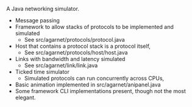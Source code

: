 A Java networking simulator.

* Message passing
* Framework to allow stacks of protocols to be implemented and simulated
  * See src/agarnet/protocols/protocol.java
* Host that contains a protocol stack is a protocol itself,
  * See src/agarnet/protocols/host/host.java
* Links with bandwidth and latency simulated
  * See src/agarnet/link/link.java
* Ticked time simulator
  * Simulated protocols can run concurrently across CPUs, 
* Basic animation implemented in src/agarnet/anipanel.java
* Some framework CLI implementations present, though not the most elegant.
